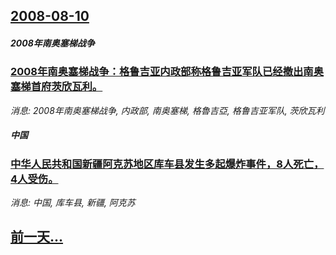 ## [2008-08-10](/news/2008/08/10/index.md)

##### 2008年南奥塞梯战争
### [ 2008年南奥塞梯战争：格鲁吉亚内政部称格鲁吉亚军队已经撤出南奥塞梯首府茨欣瓦利。](/news/2008/08/10/2008年南奥塞梯战争-格鲁吉亚内政部称格鲁吉亚军队已经撤出南奥塞梯首府茨欣瓦利.md)
_消息: 2008年南奥塞梯战争, 内政部, 南奥塞梯, 格魯吉亞, 格鲁吉亚军队, 茨欣瓦利_

##### 中国
### [ 中华人民共和国新疆阿克苏地区库车县发生多起爆炸事件，8人死亡，4人受伤。](/news/2008/08/10/中华人民共和国新疆阿克苏地区库车县发生多起爆炸事件-8人死亡-4人受伤.md)
_消息: 中国, 库车县, 新疆, 阿克苏_

## [前一天...](/news/2008/08/9/index.md)

